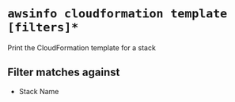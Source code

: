 # `awsinfo cloudformation template [filters]*`

Print the CloudFormation template for a stack

## Filter matches against

* Stack Name